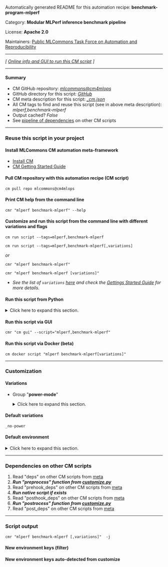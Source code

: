Automatically generated README for this automation recipe: **benchmark-program-mlperf**

Category: **Modular MLPerf inference benchmark pipeline**

License: **Apache 2.0**

Maintainers: [Public MLCommons Task Force on Automation and Reproducibility](https://github.com/mlcommons/ck/blob/master/docs/taskforce.md)

---
*[ [Online info and GUI to run this CM script](https://access.cknowledge.org/playground/?action=scripts&name=benchmark-program-mlperf,cfff0132a8aa4018) ]*

---
#### Summary

* CM GitHub repository: *[mlcommons@cm4mlops](https://github.com/mlcommons/cm4mlops/tree/dev)*
* GitHub directory for this script: *[GitHub](https://github.com/mlcommons/cm4mlops/tree/dev/script/benchmark-program-mlperf)*
* CM meta description for this script: *[_cm.json](_cm.json)*
* All CM tags to find and reuse this script (see in above meta description): *mlperf,benchmark-mlperf*
* Output cached? *False*
* See [pipeline of dependencies](#dependencies-on-other-cm-scripts) on other CM scripts


---
### Reuse this script in your project

#### Install MLCommons CM automation meta-framework

* [Install CM](https://access.cknowledge.org/playground/?action=install)
* [CM Getting Started Guide](https://github.com/mlcommons/ck/blob/master/docs/getting-started.md)

#### Pull CM repository with this automation recipe (CM script)

```cm pull repo mlcommons@cm4mlops```

#### Print CM help from the command line

````cmr "mlperf benchmark-mlperf" --help````

#### Customize and run this script from the command line with different variations and flags

`cm run script --tags=mlperf,benchmark-mlperf`

`cm run script --tags=mlperf,benchmark-mlperf[,variations] `

*or*

`cmr "mlperf benchmark-mlperf"`

`cmr "mlperf benchmark-mlperf [variations]" `


* *See the list of `variations` [here](#variations) and check the [Gettings Started Guide](https://github.com/mlcommons/ck/blob/dev/docs/getting-started.md) for more details.*

#### Run this script from Python

<details>
<summary>Click here to expand this section.</summary>

```python

import cmind

r = cmind.access({'action':'run'
                  'automation':'script',
                  'tags':'mlperf,benchmark-mlperf'
                  'out':'con',
                  ...
                  (other input keys for this script)
                  ...
                 })

if r['return']>0:
    print (r['error'])

```

</details>


#### Run this script via GUI

```cmr "cm gui" --script="mlperf,benchmark-mlperf"```

#### Run this script via Docker (beta)

`cm docker script "mlperf benchmark-mlperf[variations]" `

___
### Customization


#### Variations

  * Group "**power-mode**"
    <details>
    <summary>Click here to expand this section.</summary>

    * **`_no-power`** (default)
      - Workflow:
        1. ***Read "post_deps" on other CM scripts***
           * benchmark-program,program
             * CM names: `--adr.['benchmark-program']...`
             - CM script: [benchmark-program](https://github.com/mlcommons/cm4mlops/tree/master/script/benchmark-program)
    * `_power`
      - Environment variables:
        - *CM_MLPERF_POWER*: `yes`
      - Workflow:
        1. ***Read "prehook_deps" on other CM scripts***
           * benchmark-program,program
             * CM names: `--adr.['benchmark-program']...`
             - CM script: [benchmark-program](https://github.com/mlcommons/cm4mlops/tree/master/script/benchmark-program)
        1. ***Read "post_deps" on other CM scripts***
           * run,mlperf,power,client
             * Enable this dependency only if all ENV vars are set:<br>
`{'CM_MLPERF_LOADGEN_MODE': ['performance']}`
             * CM names: `--adr.['mlperf-power-client']...`
             - CM script: [run-mlperf-power-client](https://github.com/mlcommons/cm4mlops/tree/master/script/run-mlperf-power-client)

    </details>


#### Default variations

`_no-power`
#### Default environment

<details>
<summary>Click here to expand this section.</summary>

These keys can be updated via `--env.KEY=VALUE` or `env` dictionary in `@input.json` or using script flags.


</details>

___
### Dependencies on other CM scripts


  1. Read "deps" on other CM scripts from [meta](https://github.com/mlcommons/cm4mlops/tree/dev/script/benchmark-program-mlperf/_cm.json)
  1. ***Run "preprocess" function from [customize.py](https://github.com/mlcommons/cm4mlops/tree/dev/script/benchmark-program-mlperf/customize.py)***
  1. Read "prehook_deps" on other CM scripts from [meta](https://github.com/mlcommons/cm4mlops/tree/dev/script/benchmark-program-mlperf/_cm.json)
  1. ***Run native script if exists***
  1. Read "posthook_deps" on other CM scripts from [meta](https://github.com/mlcommons/cm4mlops/tree/dev/script/benchmark-program-mlperf/_cm.json)
  1. ***Run "postrocess" function from [customize.py](https://github.com/mlcommons/cm4mlops/tree/dev/script/benchmark-program-mlperf/customize.py)***
  1. Read "post_deps" on other CM scripts from [meta](https://github.com/mlcommons/cm4mlops/tree/dev/script/benchmark-program-mlperf/_cm.json)

___
### Script output
`cmr "mlperf benchmark-mlperf [,variations]"  -j`
#### New environment keys (filter)

#### New environment keys auto-detected from customize
